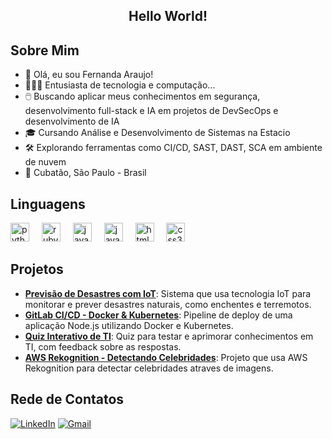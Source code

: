 <h2 align="center">Hello World!</h2>

## Sobre Mim

- 👋 Olá, eu sou Fernanda Araujo!
- 👩🏻‍💻 Entusiasta de tecnologia e computação...
- 🖱️ Buscando aplicar meus conhecimentos em segurança, desenvolvimento full-stack e IA em projetos de DevSecOps e desenvolvimento de IA
- 🎓 Cursando Análise e Desenvolvimento de Sistemas na Estacio
- 🛠️ Explorando ferramentas como CI/CD, SAST, DAST, SCA em ambiente de nuvem 
- 📍 Cubatão, São Paulo - Brasil

## 
## Linguagens

<div align="left">
  <img src="https://cdn.jsdelivr.net/gh/devicons/devicon/icons/python/python-original.svg" height="30" alt="python logo"  />
  <img width="12" />
  <img src="https://cdn.jsdelivr.net/gh/devicons/devicon/icons/ruby/ruby-original.svg" height="30" alt="ruby logo"  />
  <img width="12" />
  <img src="https://cdn.jsdelivr.net/gh/devicons/devicon/icons/java/java-original.svg" height="30" alt="java logo"  />
  <img width="12" />
  <img src="https://skillicons.dev/icons?i=js" height="30" alt="javascript logo"  />
  <img width="12" />
  <img src="https://skillicons.dev/icons?i=html" height="30" alt="html5 logo"  />
  <img width="12" />
  <img src="https://skillicons.dev/icons?i=css" height="30" alt="css3 logo"  />
  <img width="12" />
</div>

##
## Projetos 

- **[Previsão de Desastres com IoT](https://github.com/AraujoTech1/Projeto-IoT-Previsao-Desastres)**: Sistema que usa tecnologia IoT para monitorar e prever desastres naturais, como enchentes e terremotos.
- **[GitLab CI/CD - Docker & Kubernetes](https://github.com/AraujoTech1/GitLabCICD-Docker-Kubernetes)**: Pipeline de deploy de uma aplicação Node.js utilizando Docker e Kubernetes.
- **[Quiz Interativo de TI](https://github.com/AraujoTech1/quiz-interativo-ti)**: Quiz para testar e aprimorar conhecimentos em TI, com feedback sobre as respostas.
- **[AWS Rekognition - Detectando Celebridades](https://github.com/AraujoTech1/aws-rekognition-detectando-celebridades)**: Projeto que usa AWS Rekognition para detectar celebridades atraves de imagens.

##
## Rede de Contatos

[![LinkedIn](https://img.shields.io/badge/LinkedIn-001F3D?style=flat&logo=linkedin&logoColor=white)](https://www.linkedin.com/in/fernandaaraujo1)
[![Gmail](https://img.shields.io/badge/Gmail-001F3D?style=flat&logo=gmail&logoColor=white)](mailto:xfernandaaraujo@gmail.com)

